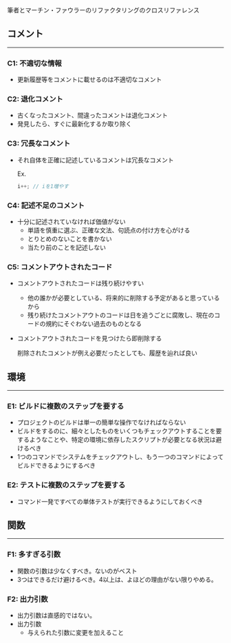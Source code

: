 筆者とマーチン・ファウラーのリファクタリングのクロスリファレンス

## コメント

---

### C1: 不適切な情報

- 更新履歴等をコメントに載せるのは不適切なコメント

### C2: 退化コメント

- 古くなったコメント、間違ったコメントは退化コメント
- 発見したら、すぐに最新化するか取り除く

### C3: 冗長なコメント

- それ自体を正確に記述しているコメントは冗長なコメント
    
    Ex. 
    
    ```java
    i++; // iを1増やす
    ```
    

### C4: 記述不足のコメント

- 十分に記述されていなければ価値がない
    - 単語を慎重に選ぶ、正確な文法、句読点の付け方を心がける
    - とりとめのないことを書かない
    - 当たり前のことを記述しない

### C5: コメントアウトされたコード

- コメントアウトされたコードは残り続けやすい
    - 他の誰かが必要としている、将来的に削除する予定があると思っているから
    - 残り続けたコメントアウトのコードは日を追うごとに腐敗し、現在のコードの規約にそぐわない過去のものとなる
- コメントアウトされたコードを見つけたら即削除する
    
    削除されたコメントが例え必要だったとしても、履歴を辿れば良い
    

## 環境

---

### E1: ビルドに複数のステップを要する

- プロジェクトのビルドは単一の簡単な操作でなければならない
- ビルドをするのに、細々としたものをいくつもチェックアウトすることを要するようなことや、特定の環境に依存したスクリプトが必要となる状況は避けるべき
- 1つのコマンドでシステムをチェックアウトし、もう一つのコマンドによってビルドできるようにするべき

### E2: テストに複数のステップを要する

- コマンド一発ですべての単体テストが実行できるようにしておくべき

## 関数

---

### F1: 多すぎる引数

- 関数の引数は少なくすべき。ないのがベスト
- 3つはできるだけ避けるべき。4以上は、よほどの理由がない限りやめる。

### F2: 出力引数

- 出力引数は直感的ではない。
- 出力引数
    - 与えられた引数に変更を加えること